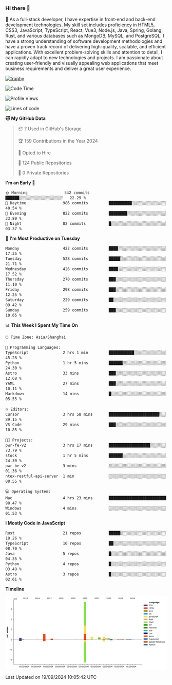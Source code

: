 ### Hi there 👋

🌱 As a full-stack developer, I have expertise in front-end and back-end development technologies. My skill set includes proficiency in HTML5, CSS3, JavaScript, TypeScript, React, Vue3, Node.js, Java, Spring, Golang, Rust, and various databases such as MongoDB, MySQL, and PostgreSQL. I have a strong understanding of software development methodologies and have a proven track record of delivering high-quality, scalable, and efficient applications. With excellent problem-solving skills and attention to detail, I can rapidly adapt to new technologies and projects. I am passionate about creating user-friendly and visually appealing web applications that meet business requirements and deliver a great user experience.

[![trophy](https://github-profile-trophy.vercel.app/?username=elton&rank=SECRET,SSS,SS,S,AAA,AA,A&theme=onedark&no-frame=true&margin-w=10)](https://github.com/ryo-ma/github-profile-trophy)

<!--START_SECTION:waka-->
![Code Time](http://img.shields.io/badge/Code%20Time-1%2C407%20hrs%2046%20mins-blue)

![Profile Views](http://img.shields.io/badge/Profile%20Views-0-blue)

![Lines of code](https://img.shields.io/badge/From%20Hello%20World%20I%27ve%20Written-5.6%20million%20lines%20of%20code-blue)

**🐱 My GitHub Data** 

> 📦 ? Used in GitHub's Storage 
 > 
> 🏆 159 Contributions in the Year 2024
 > 
> 💼 Opted to Hire
 > 
> 📜 124 Public Repositories 
 > 
> 🔑 0 Private Repositories 
 > 
**I'm an Early 🐤** 

```text
🌞 Morning                542 commits         ██████░░░░░░░░░░░░░░░░░░░   22.29 % 
🌆 Daytime                986 commits         ██████████░░░░░░░░░░░░░░░   40.54 % 
🌃 Evening                822 commits         ████████░░░░░░░░░░░░░░░░░   33.80 % 
🌙 Night                  82 commits          █░░░░░░░░░░░░░░░░░░░░░░░░   03.37 % 
```
📅 **I'm Most Productive on Tuesday** 

```text
Monday                   422 commits         ████░░░░░░░░░░░░░░░░░░░░░   17.35 % 
Tuesday                  528 commits         █████░░░░░░░░░░░░░░░░░░░░   21.71 % 
Wednesday                426 commits         ████░░░░░░░░░░░░░░░░░░░░░   17.52 % 
Thursday                 270 commits         ███░░░░░░░░░░░░░░░░░░░░░░   11.10 % 
Friday                   298 commits         ███░░░░░░░░░░░░░░░░░░░░░░   12.25 % 
Saturday                 229 commits         ██░░░░░░░░░░░░░░░░░░░░░░░   09.42 % 
Sunday                   259 commits         ███░░░░░░░░░░░░░░░░░░░░░░   10.65 % 
```


📊 **This Week I Spent My Time On** 

```text
🕑︎ Time Zone: Asia/Shanghai

💬 Programming Languages: 
TypeScript               2 hrs 1 min         ███████████░░░░░░░░░░░░░░   45.28 % 
Python                   1 hr 5 mins         ██████░░░░░░░░░░░░░░░░░░░   24.30 % 
Astro                    33 mins             ███░░░░░░░░░░░░░░░░░░░░░░   12.68 % 
YAML                     27 mins             ███░░░░░░░░░░░░░░░░░░░░░░   10.11 % 
Markdown                 14 mins             █░░░░░░░░░░░░░░░░░░░░░░░░   05.55 % 

🔥 Editors: 
Cursor                   3 hrs 58 mins       ██████████████████████░░░   89.15 % 
VS Code                  29 mins             ███░░░░░░░░░░░░░░░░░░░░░░   10.85 % 

🐱‍💻 Projects: 
pwr-fe-v2                3 hrs 17 mins       ██████████████████░░░░░░░   73.79 % 
stock                    1 hr 5 mins         ██████░░░░░░░░░░░░░░░░░░░   24.30 % 
pwr-be-v2                3 mins              ░░░░░░░░░░░░░░░░░░░░░░░░░   01.36 % 
ntex-restful-api-server  1 min               ░░░░░░░░░░░░░░░░░░░░░░░░░   00.55 % 

💻 Operating System: 
Mac                      4 hrs 23 mins       █████████████████████████   98.47 % 
Windows                  4 mins              ░░░░░░░░░░░░░░░░░░░░░░░░░   01.53 % 
```

**I Mostly Code in JavaScript** 

```text
Rust                     21 repos            █████░░░░░░░░░░░░░░░░░░░░   18.26 % 
TypeScript               10 repos            ██░░░░░░░░░░░░░░░░░░░░░░░   08.70 % 
Java                     5 repos             █░░░░░░░░░░░░░░░░░░░░░░░░   04.35 % 
Python                   4 repos             █░░░░░░░░░░░░░░░░░░░░░░░░   03.48 % 
Astro                    3 repos             █░░░░░░░░░░░░░░░░░░░░░░░░   02.61 % 
```



**Timeline**

![Lines of Code chart](https://raw.githubusercontent.com/elton/elton/main/assets/bar_graph.png)


 Last Updated on 19/09/2024 10:05:42 UTC
<!--END_SECTION:waka-->

<!--
**elton/elton** is a ✨ _special_ ✨ repository because its `README.md` (this file) appears on your GitHub profile.

Here are some ideas to get you started:

- 🔭 I’m currently working on ...
- 🌱 I’m currently learning ...
- 👯 I’m looking to collaborate on ...
- 🤔 I’m looking for help with ...
- 💬 Ask me about ...
- 📫 How to reach me: ...
- 😄 Pronouns: ...
- ⚡ Fun fact: ...
-->

